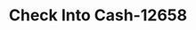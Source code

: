 ---
f_zip-code: 36867
f_state-code: AL
title: Check Into Cash-12658
f_phone: 334-297-3453
f_city-only: Phenix City
f_address: 1118 US-280 Phenix City
f_location-unique-id: '12658'
slug: check-into-cash-12658
updated-on: '2024-05-30T13:46:58.046Z'
created-on: '2024-05-30T13:36:59.803Z'
published-on: '2024-05-30T13:54:32.469Z'
f_city-state: cms/city/phenix-city-al.md
f_company: cms/company/check-into-cash.md
f_state: cms/state/alabama.md
layout: '[payday-loan].html'
tags: payday-loan
---